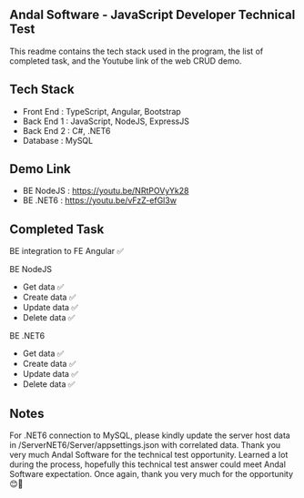 **Andal Software - JavaScript Developer Technical Test**
----------------------------------------------------------------------
This readme contains the tech stack used in the program, the list of completed task, and the Youtube link of the web CRUD demo.

**Tech Stack**
----------------------------------------------------------------------
- Front End : TypeScript, Angular, Bootstrap
- Back End 1 : JavaScript, NodeJS, ExpressJS
- Back End 2 : C#, .NET6
- Database : MySQL


**Demo Link**
----------------------------------------------------------------------
- BE NodeJS : https://youtu.be/NRtPOVyYk28
- BE .NET6  : https://youtu.be/vFzZ-efGl3w


**Completed Task**
----------------------------------------------------------------------
BE integration to FE Angular ✅

BE NodeJS
- Get data ✅
- Create data ✅
- Update data ✅
- Delete data ✅

BE .NET6
- Get data ✅
- Create data ✅
- Update data ✅
- Delete data ✅

**Notes**
----------------------------------------------------------------------
For .NET6 connection to MySQL, please kindly update the server host data in /ServerNET6/Server/appsettings.json with correlated data. 
Thank you very much Andal Software for the technical test opportunity. Learned a lot during the process, hopefully this technical test answer could meet Andal Software expectation. Once again, thank you very much for the opportunity😊🙏

